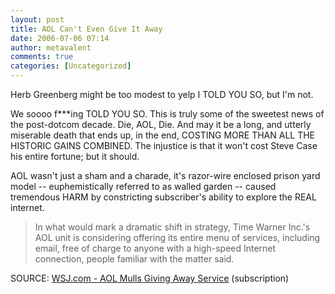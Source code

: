 ```yaml
---
layout: post
title: AOL Can't Even Give It Away
date: 2006-07-06 07:14
author: metavalent
comments: true
categories: [Uncategorized]
---
```

Herb Greenberg might be too modest to yelp I TOLD YOU SO, but I'm not.

We soooo f***ing TOLD   YOU   SO.  This is truly some of the sweetest news of the post-dotcom decade.  Die, AOL, Die.  And may it be a long, and utterly miserable death that ends up, in the end, COSTING MORE THAN ALL THE HISTORIC GAINS COMBINED.  The injustice is that it won't cost Steve Case his entire fortune; but it should.  

AOL wasn't just a sham and a charade, it's razor-wire enclosed prison yard model -- euphemistically referred to as walled garden -- caused tremendous HARM by constricting subscriber's ability to explore the REAL internet.

<blockquote>In what would mark a dramatic shift in strategy, Time Warner Inc.'s AOL unit is considering offering its entire menu of services, including email, free of charge to anyone with a high-speed Internet connection, people familiar with the matter said.</blockquote>
SOURCE: <a href="http://online.wsj.com/article/SB115215133247699165.html?mod=home_whats_news_us">WSJ.com - AOL Mulls Giving Away Service</a> (subscription)
